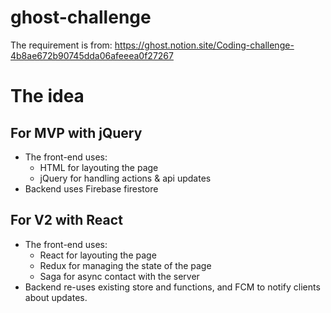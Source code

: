 # ghost-challenge

The requirement is from: https://ghost.notion.site/Coding-challenge-4b8ae672b90745dda06afeeea0f27267

# The idea
## For MVP with jQuery
- The front-end uses:
    + HTML for layouting the page
    + jQuery for handling actions & api updates
- Backend uses Firebase firestore

## For V2 with React
- The front-end uses:
    + React for layouting the page
    + Redux for managing the state of the page
    + Saga for async contact with the server
- Backend re-uses existing store and functions, and FCM to notify clients about updates. 